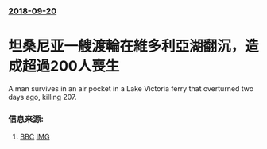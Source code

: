 ### [2018-09-20](/news/2018/09/20/index.md)

##### 
# 坦桑尼亚一艘渡輪在維多利亞湖翻沉，造成超過200人喪生 

A man survives in an air pocket in a Lake Victoria ferry that overturned two days ago, killing 207.


### 信息来源:

1. [BBC](https://www.bbc.co.uk/news/world-africa-45611436) [IMG](https://ichef.bbci.co.uk/images/ic/1024x576/p06lwg0j.jpg)
